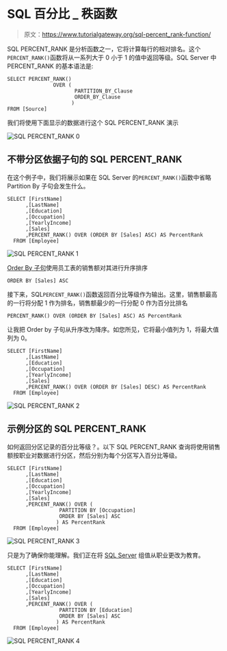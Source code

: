 # SQL 百分比 _ 秩函数

> 原文：<https://www.tutorialgateway.org/sql-percent_rank-function/>

SQL PERCENT_RANK 是分析函数之一，它将计算每行的相对排名。这个`PERCENT_RANK()`函数将从一系列大于 0 小于 1 的值中返回等级。SQL Server 中 PERCENT_RANK 的基本语法是:

```
SELECT PERCENT_RANK() 
               OVER (
                      PARTITION_BY_Clause 
                      ORDER_BY_Clause
                     )
FROM [Source]
```

我们将使用下面显示的数据进行这个 SQL PERCENT_RANK 演示

![SQL PERCENT_RANK 0](img/ba37c4600561fdf72bcc13e38604e00c.png)

## 不带分区依据子句的 SQL PERCENT_RANK

在这个例子中，我们将展示如果在 SQL Server 的`PERCENT_RANK()`函数中省略 Partition By 子句会发生什么。

```
SELECT [FirstName]
      ,[LastName]
      ,[Education]
      ,[Occupation]
      ,[YearlyIncome]
      ,[Sales]
      ,PERCENT_RANK() OVER (ORDER BY [Sales] ASC) AS PercentRank 
  FROM [Employee]
```

![SQL PERCENT_RANK 1](img/8da028475664513589e9b97e266825b6.png)

[Order By 子句](https://www.tutorialgateway.org/sql-order-by-clause/)使用员工表的销售额对其进行升序排序

```
ORDER BY [Sales] ASC
```

接下来，SQL`PERCENT_RANK()`函数返回百分比等级作为输出。这里，销售额最高的一行将分配 1 作为排名，销售额最少的一行分配 0 作为百分比排名

```
PERCENT_RANK() OVER (ORDER BY [Sales] ASC) AS PercentRank
```

让我把 Order by 子句从升序改为降序。如您所见，它将最小值列为 1，将最大值列为 0。

```
SELECT [FirstName]
      ,[LastName]
      ,[Education]
      ,[Occupation]
      ,[YearlyIncome]
      ,[Sales]
      ,PERCENT_RANK() OVER (ORDER BY [Sales] DESC) AS PercentRank 
  FROM [Employee]
```

![SQL PERCENT_RANK 2](img/8a3c7744ec3e017fe0050a73f7a1489a.png)

## 示例分区的 SQL PERCENT_RANK

如何返回分区记录的百分比等级？。以下 SQL PERCENT_RANK 查询将使用销售额按职业对数据进行分区，然后分别为每个分区写入百分比等级。

```
SELECT [FirstName]
      ,[LastName]
      ,[Education]
      ,[Occupation]
      ,[YearlyIncome]
      ,[Sales]
      ,PERCENT_RANK() OVER (
			     PARTITION BY [Occupation]
			     ORDER BY [Sales] ASC
			    ) AS PercentRank 
  FROM [Employee]
```

![SQL PERCENT_RANK 3](img/af6c036832502b26434827379e043ff0.png)

只是为了确保你能理解。我们正在将 [SQL Server](https://www.tutorialgateway.org/sql/) 组值从职业更改为教育。

```
SELECT [FirstName]
      ,[LastName]
      ,[Education]
      ,[Occupation]
      ,[YearlyIncome]
      ,[Sales]
      ,PERCENT_RANK() OVER (
			     PARTITION BY [Education]
			     ORDER BY [Sales] ASC
			    ) AS PercentRank 
  FROM [Employee]
```

![SQL PERCENT_RANK 4](img/172265e9be2eb3cb00e773fc1f96270d.png)